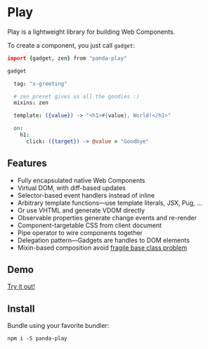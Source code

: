 # Play

Play is a lightweight library for building Web Components.

To create a component, you just call `gadget`:

```coffee
import {gadget, zen} from "panda-play"

gadget

  tag: "x-greeting"

  # zen preset gives us all the goodies :)
  mixins: zen

  template: ({value}) -> "<h1>#{value}, World!</h1>"

  on:
    h1:
      click: ({target}) -> @value = "Goodbye"

```

## Features

- Fully encapsulated native Web Components
- Virtual DOM, with diff-based updates
- Selector-based event handlers instead of inline
- Arbitrary template functions—use template literals, JSX, Pug, …
- Or use VHTML and generate VDOM directly
- Observable properties generate change events and re-render
- Component-targetable CSS from client document
- Pipe operator to wire components together
- Delegation pattern—Gadgets are handles to DOM elements
- Mixin-based composition avoid [fragile base class problem][elliott]

[elliott]:https://medium.com/@_ericelliott/why-composition-is-immune-to-fragile-base-class-problem-8dfc6a5272aa

## Demo

[Try it out!](https://play.pandastrike.com/demos/markdown-editor)

## Install

Bundle using your favorite bundler:

```
npm i -S panda-play
```
